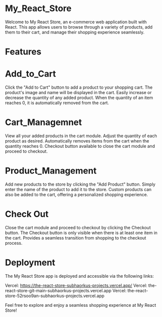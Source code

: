 # My_React_Store
Welcome to My React Store, an e-commerce web application built with React. This app allows users to browse through a variety of products, add them to their cart, and manage their shopping experience seamlessly.

# Features
# Add_to_Cart
Click the "Add to Cart" button to add a product to your shopping cart.
The product's image and name will be displayed in the cart.
Easily increase or decrease the quantity of any added product.
When the quantity of an item reaches 0, it is automatically removed from the cart.
# Cart_Managemnet
View all your added products in the cart module.
Adjust the quantity of each product as desired.
Automatically removes items from the cart when the quantity reaches 0.
Checkout button available to close the cart module and proceed to checkout.
# Product_Management
Add new products to the store by clicking the "Add Product" button.
Simply enter the name of the product to add it to the store.
Custom products can also be added to the cart, offering a personalized shopping experience.
# Check Out
Close the cart module and proceed to checkout by clicking the Checkout button.
The Checkout button is only visible when there is at least one item in the cart.
Provides a seamless transition from shopping to the checkout process.
# Deployment
The My React Store app is deployed and accessible via the following links:

Vercel: https://the-react-store-subhaorkus-projects.vercel.app/
Vercel: the-react-store-git-main-subhaorkus-projects.vercel.app
Vercel: the-react-store-52rsoo9an-subhaorkus-projects.vercel.app

Feel free to explore and enjoy a seamless shopping experience at My React Store!
